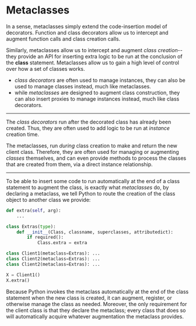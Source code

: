 # Metaclasses

In a sense, metaclasses simply extend the code-insertion model of decorators. Function and class decorators allow us to intercept and augment function calls and class creation calls. 

Similarly, metaclasses allow us to intercept and augment *class creation*--they provide an API for inserting extra logic to be run at the conclusion of the **class** statement. Metaclasses allow us to gain a high level of control over how a set of classes works.

- *class decorators* are often used to manage instances, they can also be used to manage classes instead, much like metaclasses.
- while *metaclasses* are designed to augment class construction, they can also insert proxies to manage instances instead, much like class decorators.

----------

The *class decorators* run after the decorated class has already been created. Thus, they are often used to add logic to be run at *instance* creation time.

The metaclasses, run *during* class creation to make and return the new client class. Therefore, they are often used for managing or augmenting *classes* themselves, and can even provide methods to process the classes that are created from them, via a direct instance relationship.

----------


To be able to insert some code to run automatically at the end of a class statement to augment the class, is exactly what *metaclasses* do, by declaring a metaclass, we tell Python to route the creation of the class object to another class we provide:


```py
def extra(self, arg):
    ...

class Extras(type):
    def __init__(Class, classname, superclasses, attributedict):
        if required():
            Class.extra = extra 

class Client1(metaclass=Extras): ...
class Client2(metaclass=Extras): ...
class Client2(metaclass=Extras): ...

X = Client1()
X.extra()
```

Because Python invokes the metaclass automatically at the end of the class statement when the new class is created, it can augment, register, or otherwise manage the class as needed. Moreover, the only requirement for the client class is that they declare the metaclass; every class that does so will automatically acquire whatever augmentation the metaclass provides.